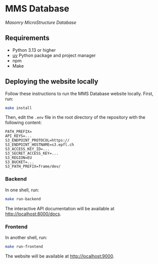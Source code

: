 # MMS Database

_Masonry MicroStructure Database_

## Requirements

- Python 3.13 or higher
- [uv](https://docs.astral.sh/uv/getting-started/installation/) Python package and project manager
- npm
- Make


## Deploying the website locally

Follow these instructions to run the MMS Database website locally. First, run:

```bash
make install
```

Then, edit the `.env` file in the root directory of the repository with the following content:

```env
PATH_PREFIX=
API_KEYS=...
S3_ENDPOINT_PROTOCOL=https://
S3_ENDPOINT_HOSTNAME=s3.epfl.ch
S3_ACCESS_KEY_ID=...
S3_SECRET_ACCESS_KEY=...
S3_REGION=EU
S3_BUCKET=...
S3_PATH_PREFIX=frame/dev/
```


### Backend

In one shell, run:

```bash
make run-backend
```

The interactive API documentation will be available at [http://localhost:8000/docs](http://localhost:8000/docs).

### Frontend

In another shell, run:

```bash
make run-frontend
```

The website will be available at [http://localhost:9000](http://localhost:9000).

